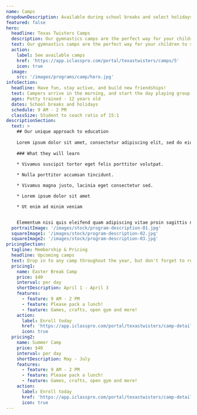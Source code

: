 ```yaml
---
name: Camps
dropdownDescription: Available during school breaks and select holidays.
featured: false
hero:
  headline: Texas Twisters Camps
  description: Our gymnastics camps are the perfect way for your children to stay active and have fun during school breaks. They'll learn new skills, make new friends, and enjoy new games!
  text: Our gymnastics camps are the perfect way for your children to stay active and have fun during school breaks. They'll learn new skills, make new friends, and enjoy new games!
  action:
    label: See available camps
    href: 'https://app.iclasspro.com/portal/texastwisters/camps/5'
    icon: true
  image:
    src: '/images/programs/camp/hero.jpg'
infoSection:
  headline: Have fun, stay active, and build new friendships!
  text: Campers arrive in the morning, and start the day playing group games. They are then divided by age and skill level to run through gymnastics rotations. After a break for lunch, we will introduce more games and free time. Your kids won't want to miss this!
  ages: Potty trained - 12 years old
  dates: School breaks and holidays
  schedule: 9 AM - 2 PM
  classSize: Student to coach ratio of 15:1
descriptionSection:
  text: >
    ## Our unique approach to education
            
    Lorem ipsum dolor sit amet, consectetur adipiscing elit, sed do eiusmod tempor incididunt ut labore et dolore magna aliqua. Nisl pretium fusce id velit ut. Id porta nibh venenatis cras sed felis eget velit. Ut morbi tincidunt augue interdum velit. Ipsum faucibus vitae aliquet nec ullamcorper sit amet. Viverra orci sagittis eu volutpat odio facilisis mauris. Diam quis enim lobortis scelerisque fermentum. Viverra mauris in aliquam sem fringilla. 
        
    ### What they will learn
          
    * Vivamus suscipit tortor eget felis porttitor volutpat.

    * Nulla porttitor accumsan tincidunt.

    * Vivamus magna justo, lacinia eget consectetur sed.

    * Lorem ipsum dolor sit amet

    * Ut enim ad minim veniam


    Elementum nisi quis eleifend quam adipiscing vitae proin sagittis nisl. Viverra vitae congue eu consequat ac felis donec et odio. Euismod nisi porta lorem mollis aliquam ut porttitor. Sed nisi lacus sed viverra tellus. Augue lacus viverra vitae congue eu consequat ac felis donec. Elementum pulvinar etiam non quam lacus. Ut venenatis tellus in metus vulputate. Ultrices dui sapien eget mi proin sed libero enim. Id velit ut tortor pretium viverra suspendisse.
  portraitImage: '/images/stock/program-description-01.jpg'
  squareImage1: '/images/stock/program-description-02.jpg'
  squareImage2: '/images/stock/program-description-03.jpg'
pricingSection:
  tagline: Membership & Pricing
  headline: Upcoming camps
  text: Drop in to any camp throughout the year, but don't forget to reserve your child's spot. We look forward to spending the day with your camper!
  pricing1:
    name: Easter Break Camp
    price: $40
    interval: per day
    shortDescription: April 1 - April 3
    features:
      - feature: 9 AM - 2 PM
      - feature: Please pack a lunch!
      - feature: Games, crafts, open gym and more!
    action:
      label: Enroll today
      href: 'https://app.iclasspro.com/portal/texastwisters/camp-details/334'
      icon: true
  pricing2:
    name: Summer Camp
    price: $40
    interval: per day
    shortDescription: May - July
    features:
      - feature: 9 AM - 2 PM
      - feature: Please pack a lunch!
      - feature: Games, crafts, open gym and more!
    action:
      label: Enroll today
      href: 'https://app.iclasspro.com/portal/texastwisters/camp-details/332'
      icon: true
---
```

